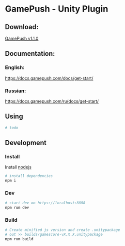 # GamePush - Unity Plugin 


## Download:
[GamePush v1.1.0](https://gitlab.com/shagidullin/gamepush_unity/-/blob/master/Releases/GamePush%20v1.1.0.unitypackage)

##

## Documentation:

### English:
https://docs.gamepush.com/docs/get-start/


### Russian:
https://docs.gamepush.com/ru/docs/get-start/

##


## Using

```sh
# todo
```

## Development

### Install

Install [nodejs](https://nodejs.org/en/)

```sh 
# install dependencies
npm i
```

### Dev


```sh 
# start dev on https://localhost:8888
npm run dev
```

### Build


```sh 
# Create minified js version and create .unitypackage
# out >> builds/gamescore-vX.X.X.unitypackage
npm run build
```
